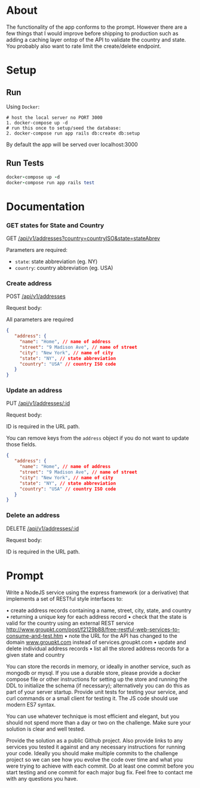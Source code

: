 # About

The functionality of the app conforms to the prompt. However there are a few things that I would improve before shipping to production such as adding a caching layer ontop of the API to validate the country and state. You probably also want to rate limit the create/delete endpoint.

# Setup

## Run
Using `Docker`:

```
# host the local server no PORT 3000
1. docker-compose up -d
# run this once to setup/seed the database:
2. docker-compose run app rails db:create db:setup
```

By default the app will be served over localhost:3000

## Run Tests

```ruby
docker-compose up -d
docker-compose run app rails test
```

# Documentation

### GET states for State and Country

GET [/api/v1/addresses?country=countryISO&state=stateAbrev](http://localhost:3000/api/v1/addresses?state=NY&country=USA)

Parameters are required:

- `state`: state abbreviation (eg. NY)
- `country`: country abbreviation (eg. USA)

### Create address

POST [/api/v1/addresses](http://localhost:3000/api/v1/addresses)

Request body:

All parameters are required

```json
{
   "address": {
     "name": "Home", // name of address
     "street": "9 Madison Ave", // name of street
     "city": "New York", // name of city
     "state": "NY", // state abbreviation
     "country": "USA" // country ISO code
   }
}
```

### Update an address

PUT [/api/v1/addresses/:id](http://localhost:3000/api/v1/addresses/id)

Request body:

ID is required in the URL path.

You can remove keys from the `address` object if you do not want to update those fields.

```json
{
   "address": {
     "name": "Home", // name of address
     "street": "9 Madison Ave", // name of street
     "city": "New York", // name of city
     "state": "NY", // state abbreviation
     "country": "USA" // country ISO code
   }
}
```

### Delete an address

DELETE [/api/v1/addresses/:id](http://localhost:3000/api/v1/addresses/id)

Request body:

ID is required in the URL path.


# Prompt

Write a NodeJS service using the express framework (or a derivative) that implements a set of RESTful style interfaces to:

• create address records containing a name, street, city, state, and country
• returning a unique key for each address record
• check that the state is valid for the country using an external REST service http://www.groupkt.com/post/f2129b88/free-restful-web-services-to-consume-and-test.htm
• note the URL for the API has changed to the domain www.groupkt.com instead of services.groupkt.com
• update and delete individual address records
• list all the stored address records for a given state and country

You can store the records in memory, or ideally in another service, such as mongodb or mysql. If you use a durable store, please provide a docker compose file or other instructions for setting up the store and running the DDL to initialize the schema (if necessary); alternatively you can do this as part of your server startup. Provide unit tests for testing your service, and curl commands or a small client for testing it. The JS code should use modern ES7 syntax.

You can use whatever technique is most efficient and elegant, but you should not spend more than a day or two on the challenge. Make sure your solution is clear and well tested.

Provide the solution as a public Github project. Also provide links to any services you tested it against and any necessary instructions for running your code.  Ideally you should make multiple commits to the challenge project so we can see how you evolve the code over time and what you were trying to achieve with each commit.  Do at least one commit before you start testing and one commit for each major bug fix. Feel free to contact me with any questions you have.

